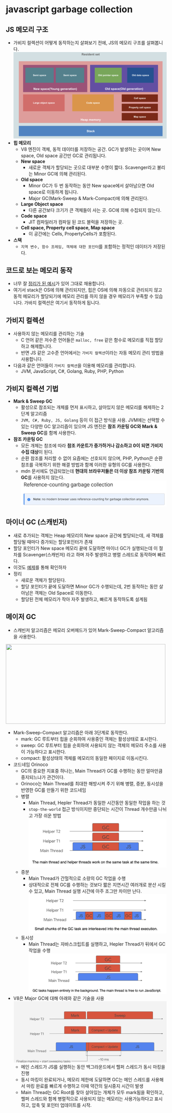 # javascript garbage collection

## JS 메모리 구조

- 가비지 컬렉션이 어떻게 동작하는지 살펴보기 전에, JS의 메모리 구조를 살펴봅니다.
![JS 메모리 구조](./images/../../images/js/JS_메모리구조.png)
- **힙 메모리**
  - V8 엔진이 객체, 동적 데이터를 저장하는 공간. GC가 발생하는 곳이며 New space, Old space 공간만 GC로 관리됩니다.
  - **New space**
    - 새로운 객체가 할당되는 곳으로 대부분 수명이 짧다. Scavenger라고 불리는 Minor GC에 의해 관리된다.
  - **Old space**
    - Minor GC가 두 번 동작하는 동안 New space에서 살아남으면 Old space로 이동하게 됩니다.
    - Major GC(Mark-Sweep & Mark-Compact)에 의해 관리된다.
  - **Large Object space**
    - 다른 공간보다 크기가 큰 객체들이 사는 곳. GC에 의해 수집되지 않는다.
  - **Code space**
    - JIT 컴파일러가 컴파일 된 코드 블럭을 저장하는 곳.
  - **Cell space, Property cell space, Map space**
    - 이 공간에는 Cells, PropertyCells가 포함된다.
- **스택**
  - `지역 변수, 함수 프레임, 객체에 대한 포인터`를 포함하는 정적인 데이터가 저장된다.

## 코드로 보는 메모리 동작

- 너무 잘 [정리가 된 예시](https://speakerdeck.com/deepu105/v8-memory-usage-stack-and-heap?slide=2)가 있어 그대로 채용합니다.
- 여기서 stack은 OS에 의해 관리되지만, 힙은 OS에 의해 자동으로 관리되지 않고 동적 메모리가 할당되기에 메모리 관리를 하지 않을 경우 메모리가 부족할 수 있습니다. 가바지 컬렉션은 여기서 동작하게 됩니다.

## 가비지 컬렉션

- 사용하지 않는 메모리를 관리하는 기술
  - C 언어 같은 저수준 언어들은 `malloc, free` 같은 함수로 메모리를 직접 할당하고 해제합니다.
  - 반면 JS 같은 고수준 언어에서는 `가비지 컬렉션`이라는 자동 메모리 관리 방법을 사용합니다.
- 다음과 같은 언어들이 `가비지 컬렉션`을 이용해 메모리를 관리합니다.
  - JVM, JavaScript, C#, Golang, Ruby, PHP, Python

## 가비지 컬렉션 기법

- **Mark & ​​Sweep GC**
  - 활성으로 참조되는 개체를 먼저 표시하고, 살아있지 않은 메모리를 해제하는 2단계 알고리즘
  - `JVM, C#, Ruby, JS, Golang` 등이 이 접근 방식을 사용. JVM에는 선택할 수 있는 다양한 GC 알고리즘이 있으며 JS 엔진은 **참조 카운팅 GC와 Mark & ​​Sweep GC**를 함께 사용한다.
- **참조 카운팅 GC**
  - 모든 개체는 참조에 따라 **참조 카운트가 증가하거나 감소하고 0이 되면 가비지 수집 대상**이 된다.
  - 순환 참조를 처리할 수 없어 요즘에는 선호되지 않으며, PHP, Python은 순환 참조를 극복하기 위한 해결 방법과 함께 이러한 유형의 GC를 사용한다.
  - mdn 문서에도 언급되었는데 **현대의 브라우저들은 더 이상 참조 카운팅 기반의 GC**를 사용하지 않는다.
    ![](../images/JS/참조카운팅_더이상사용안됨.png)

## 마이너 GC (스캐빈저)

- 새로 추가되는 객체는 Heap 메모리의 New space 공간에 할당되는데, 새 객체를 할당될 때마다 증가되는 할당포인터가 존재
- 할당 포인터가 New space 메모리 끝에 도달하면 마이너 GC가 실행되는데 이 절차를 Scavenger(스캐빈저) 라고 하며 자주
발생하고 병렬 스레드로 동작하며 빠르다.
- 이것도 [예제](https://speakerdeck.com/deepu105/v8-minor-gc)를 통해 확인하자
- 정리
  - 새로운 객체가 할당된다.
  - 할당 포인터가 끝에 도달하면 Minor GC가 수행되는데, 2번 동작하는 동안 살아남은 객체는 Old Space로 이동한다.
  - 할당된 전체 메모리가 작아 자주 발생하고, 빠르게 동작하도록 설계됨

## 메이저 GC

- 스캐빈저 알고리즘은 메모리 오버헤드가 있어 Mark-Sweep-Compact 알고리즘을 사용한다.
<img src="https://i.imgur.com/rcjSZ0T.gif" width="500" height="250" />

- Mark-Sweep-Compact 알고리즘은 아래 3단계로 동작한다.
  - mark: GC 루트부터 힙을 순회하여 사용중인 객체는 활성상태로 표시한다.
  - sweep: GC 루트부터 힙을 순회하여 사용되지 않는 객체의 메모리 주소를 사용이 가능하다고 표시한다.
  - compact: 활성상태의 객체를 메모리의 동일한 페이지로 이동시킨다.
- 코드네임 Orinoco
  - GC의 중요한 지표중 하나는, Main Thread가 GC를 수행하는 동안 얼마만큼 중지되느냐가 관건이다.
  - Orinoco는 Main Thread를 최대한 해방시켜 주기 위해 병렬, 증분, 동시성을 반영한 GC를 만들기 위한 코드네임
  - 병렬
    - Main Thread, Hepler Thread가 동일한 시간동안 동일한 작업을 하는 것
    - `stop-the-world` 접근 방식이지만 중단되는 시간이 Thread 개수만큼 나뉘고 가장 쉬운 방법
    ![병렬](../images/js/병렬.png)
  - 증분
    - Main Thread가 간헐적으로 소량의 GC 작업을 수행
    - 상대적으로 전체 GC를 수행하는 것보다 짧은 지연시간 여러개로 분산 시킬 수 있고, Main Thread 실행 시간에 아주 조그만 차이만 난다.
    ![증분](../images/js/increment.png)
  - 동시성
    - Main Thread는 자바스크립트를 실행하고, Hepler Thread가 뒤에서 GC 작업을 수행
    ![동시성](../images/concurrent.png)
- V8은 Major GC에 대해 아래와 같은 기술을 사용
![동작방식](../images/js/가비지컬렉터.png)
  - 메인 스레드가 JS를 실행하는 동안 백그라운드에서 헬퍼 스레드가 동시 마킹을 진행
  - 동시 마킹이 완료되거나, 메모리 제한에 도달하면 GC는 메인 스레드를 사용해서 마킹 완료를 빠르게 수행하고 이때 약간의 일시중지 시간이 발생
  - Main Thread는 GC Root를 찾아 살아있는 개체가 모두 mark됨을 확인하고, 헬퍼 스레드와 함께 병렬적으로 사용되지 않는 메모리는 사용가능하다고 표시하고, 압축 및 포인터 업데이트를 시작.

